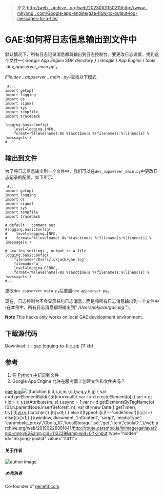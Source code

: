 > 原文:[http://web . archive . org/web/20230101150211/http://www . mkyong . com/Google-app-engine/gae-how-to-output-log-messages-to-a-file/](http://web.archive.org/web/20230101150211/http://www.mkyong.com/google-app-engine/gae-how-to-output-log-messages-to-a-file/)

# GAE:如何将日志信息输出到文件中

默认情况下，所有日志记录消息都将输出到日志控制台。要更改日志设置，找到这个文件—*{ Google App Engine SDK directory } \ Google \ App Engine \ tools \`dev_appserver_main.py`*。

*File:dev _ appserver _ main . py*–查找以下模式

```
 #...
import getopt
import logging
import os
import signal
import sys
import tempfile
import traceback

logging.basicConfig(
    level=logging.INFO,
    format='%(levelname)-8s %(asctime)s %(filename)s:%(lineno)s] %(message)s')
#... 
```

## 输出到文件

为了将日志信息输出到一个文件中，我们可以在`dev_appserver_main.py`中更改日志记录的配置，如下所示:

```
 #...
import getopt
import logging
import os
import signal
import sys
import tempfile
import traceback

# default , comment out
#logging.basicConfig(
#    level=logging.INFO,
#    format='%(levelname)-8s %(asctime)s %(filename)s:%(lineno)s] %(message)s')

# new log settings , output to a file
logging.basicConfig(
    filename='/Users/lokjack/gae.log',
    filemode='a', 
    level=logging.DEBUG,
    format='%(levelname)-8s %(asctime)s %(filename)s:%(lineno)s] %(message)s')
#... 
```

更改`dev_appserver_main.py`后重启`dev_appserver.py`。

现在，日志控制台不会显示任何日志消息，而是将所有日志消息输出到一个文件中(在本例中，所有日志消息都将输出到" */Users/lokjack/gae.log* ")。

**Note**
This hacks only works on local GAE development environment.

## 下载源代码

Download it – [gae-logging-to-file.zip](http://web.archive.org/web/20190226091841/http://www.mkyong.com/wp-content/uploads/2012/08/gae-logging-to-file.zip) (11 kb)

## 参考

1.  [在 Python 中记录到文件](http://web.archive.org/web/20190226091841/http://docs.python.org/howto/logging.html#logging-to-a-file)
2.  Google App Engine 允许在服务器上创建文件和文件夹吗？

[gae](http://web.archive.org/web/20190226091841/http://www.mkyong.com/tag/gae/) [logs](http://web.archive.org/web/20190226091841/http://www.mkyong.com/tag/logs/)![](../Images/f46b568135bcdf0820b0c2da828870b7.png) (function (i,d,s,o,m,r,c,l,w,q,y,h,g) { var e=d.getElementById(r);if(e===null){ var t = d.createElement(o); t.src = g; t.id = r; t.setAttribute(m, s);t.async = 1;var n=d.getElementsByTagName(o)[0];n.parentNode.insertBefore(t, n); var dt=new Date().getTime(); try{i[l][w+y](h,i[l][q+y](h)+'&amp;'+dt);}catch(er){i[h]=dt;} } else if(typeof i[c]!=='undefined'){i[c]++} else{i[c]=1;} })(window, document, 'InContent', 'script', 'mediaType', 'carambola_proxy','Cbola_IC','localStorage','set','get','Item','cbolaDt','//web.archive.org/web/20190226091841/http://route.carambo.la/inimage/getlayer?pid=myky82&amp;did=112239&amp;wid=0')<input type="hidden" id="mkyong-postId" value="11411">

#### 关于作者

![author image](../Images/851eede1702cbc9b60a81d28b2f9229e.png)

##### 杰克洛克

Co-founder of [penefit.com](http://web.archive.org/web/20190226091841/http://www.penefit.com/).